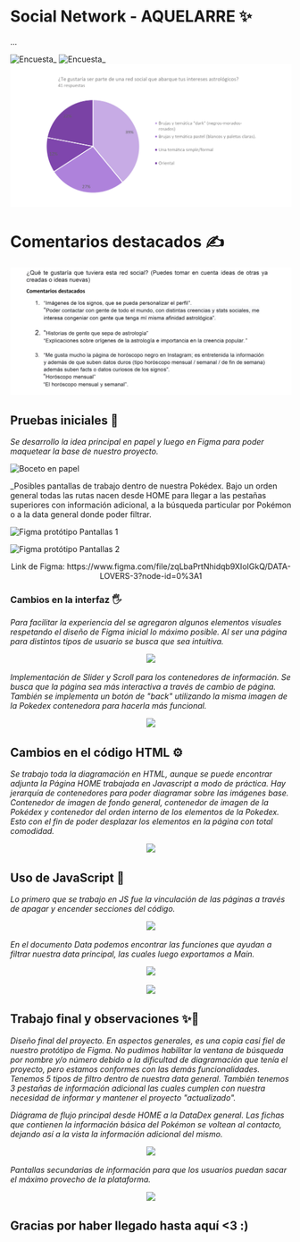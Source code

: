 # Social Network - AQUELARRE ✨


...

![Encuesta_](https://github.com/NicoPerisic/SCL016-social-network/blob/master/src/images/Página1.jpg)
![Encuesta_](https://github.com/NicoPerisic/SCL016-social-network/blob/master/src/images/Página2.jpg)
![Encuesta_](https://github.com/NicoPerisic/SCL016-social-network/blob/master/src/images/Pagina4.jpg)

# Comentarios destacados ✍

![Encuesta_](https://github.com/NicoPerisic/SCL016-social-network/blob/master/src/images/Pagina3.jpg)


## Pruebas iniciales 🙌

_Se desarrollo la idea principal en papel y luego en Figma para poder maquetear la base de nuestro proyecto._

![Boceto en papel](https://github.com/tanimikyu/Data-Lovers--Pokemon/blob/master/src/images/prototipo.png)

_Posibles pantallas de trabajo dentro de nuestra Pokédex. Bajo un orden general todas las rutas nacen desde HOME para llegar a las pestañas superiores con información adicional, a la búsqueda particular por Pokémon o a la data general donde poder filtrar.

![Figma protótipo Pantallas 1](https://github.com/tanimikyu/Data-Lovers--Pokemon/blob/master/src/images/Figma1.png)

![Figma protótipo Pantallas 2](https://github.com/tanimikyu/Data-Lovers--Pokemon/blob/master/src/images/Figma2.png)

<div align="center">Link de Figma: https://www.figma.com/file/zqLbaPrtNhidqb9XIoIGkQ/DATA-LOVERS-3?node-id=0%3A1</div>

### Cambios en la interfaz 🖐

_Para facilitar la experiencia del se agregaron algunos elementos visuales respetando el diseño de Figma inicial lo máximo posible. Al ser una página para distintos tipos de usuario se busca que sea intuitiva._

<p align="center"><img src="https://github.com/tanimikyu/Data-Lovers--Pokemon/blob/master/src/images/Pikachu1.png"></p>

_Implementación de Slider y Scroll para los contenedores de información. Se busca que la página sea más interactiva a través de cambio de página. También se implementa un botón de "back" utilizando la misma imagen de la Pokedex contenedora para hacerla más funcional._

<p align="center"><img src="https://github.com/tanimikyu/Data-Lovers--Pokemon/blob/master/src/images/Pikachu2.png"></p>

## Cambios en el código HTML ⚙️

_Se trabajo toda la diagramación en HTML, aunque se puede encontrar adjunta la Página HOME trabajada en Javascript a modo de práctica._
_Hay jerarquía de contenedores para poder diagramar sobre las imágenes base. Contenedor de imagen de fondo general, contenedor de imagen de la Pokédex y contenedor del orden interno de los elementos de la Pokedex. Esto con el fin de poder desplazar los elementos en la página con total comodidad._
 
<p align="center"><img src="https://github.com/tanimikyu/Data-Lovers--Pokemon/blob/master/src/images/codigo.png"></p>
 

## Uso de JavaScript 🔐

_Lo primero que se trabajo en JS fue la vinculación de las páginas a través de apagar y encender secciones del código._

<p align="center"><img src="https://github.com/tanimikyu/Data-Lovers--Pokemon/blob/master/src/images/cambiopagina.png"></p>

_En el documento Data podemos encontrar las funciones que ayudan a filtrar nuestra data principal, las cuales luego exportamos a Main._

<p align="center"><img src="https://github.com/tanimikyu/Data-Lovers--Pokemon/blob/master/src/images/funcion.png"></p>

<p align="center"><img src="https://github.com/tanimikyu/Data-Lovers--Pokemon/blob/master/src/images/displayfuncion.png"></p>


## Trabajo final y observaciones ✨💖

_Diseño final del proyecto. En aspectos generales, es una copia casi fiel de nuestro protótipo de Figma. No pudimos habilitar la ventana de búsqueda por nombre y/o número debido a la dificultad de diagramación que tenía el proyecto, pero estamos conformes con las demás funcionalidades. Tenemos 5 tipos de filtro dentro de nuestra data general. También tenemos 3 pestañas de información adicional las cuales cumplen con nuestra necesidad de informar y mantener el proyecto "actualizado"._

_Diágrama de flujo principal desde HOME a la DataDex general. Las fichas que contienen la información básica del Pokémon se voltean al contacto, dejando así a la vista la información adicional del mismo._ 

<p align="center"><img src="https://github.com/tanimikyu/Data-Lovers--Pokemon/blob/master/src/images/rutaUno.png"></p>

_Pantallas secundarias de información para que los usuarios puedan sacar el máximo provecho de la plataforma._ 

<p align="center"><img src="https://github.com/tanimikyu/Data-Lovers--Pokemon/blob/master/src/images/rutaUno.png"></p>


## Gracias por haber llegado hasta aquí <3 :)
